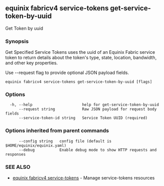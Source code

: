 ## equinix fabricv4 service-tokens get-service-token-by-uuid

Get Token by uuid

### Synopsis

Get Specified Service Tokens uses the uuid of an Equinix Fabric service token to return details about the token's type, state, location, bandwidth, and other key properties.

Use --request flag to provide optional JSON payload fields.

```
equinix fabricv4 service-tokens get-service-token-by-uuid [flags]
```

### Options

```
  -h, --help                      help for get-service-token-by-uuid
      --request string            Raw JSON payload for request body fields
      --service-token-id string   Service Token UUID (required)
```

### Options inherited from parent commands

```
      --config string   config file (default is $HOME/equinix/equinix.yaml)
      --debug           Enable debug mode to show HTTP requests and responses
```

### SEE ALSO

* [equinix fabricv4 service-tokens](equinix_fabricv4_service-tokens.md)	 - Manage service-tokens resources

